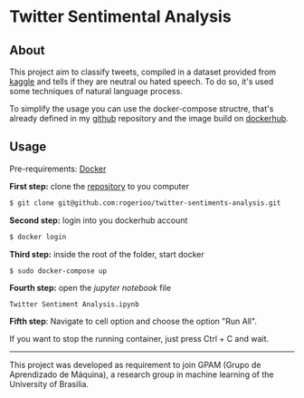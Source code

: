 # Twitter Sentimental Analysis

## About

This project aim to classify tweets, compiled in a dataset provided from [kaggle](https://www.kaggle.com/arkhoshghalb/twitter-sentiment-analysis-hatred-speech) and tells if they are neutral ou hated speech. To do so, it's used some techniques of natural language process.

To simplify the usage you can use the docker-compose structre, that's already defined in my [github](https://github.com/rogerioo/twitter-sentiments-analysis) repository and the image build on [dockerhub](https://cloud.docker.com/u/rogerioo/repository/docker/rogerioo/twitter-sentiments-analysis).

## Usage

Pre-requirements: [Docker](https://docs.docker.com/install/linux/docker-ee/ubuntu/)

**First step:** clone the [repository](https://github.com/rogerioo/twitter-sentiments-analysis)  to you computer
```sh
$ git clone git@github.com:rogerioo/twitter-sentiments-analysis.git
```

**Second step:** login into you dockerhub account
```sh
$ docker login
```

**Third step:** inside the root of the folder, start docker
```sh
$ sudo docker-compose up
```

**Fourth step:** open the *jupyter notebook* file
```
Twitter Sentiment Analysis.ipynb
```

**Fifth step**: Navigate to cell option and choose the option "Run All".

If you want to stop the running container, just press Ctrl + C and wait.

---

This project was developed as requirement to join GPAM (Grupo de Aprendizado de Máquina), a research group in machine learning of the University of Brasilia.
